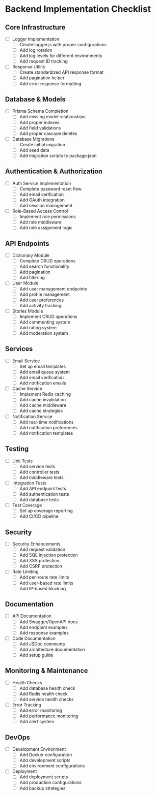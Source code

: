 # Backend Implementation Checklist

## Core Infrastructure
- [ ] Logger Implementation
  - [ ] Create logger.js with proper configurations
  - [ ] Add log rotation
  - [ ] Add log levels for different environments
  - [ ] Add request ID tracking

- [ ] Response Utility
  - [ ] Create standardized API response format
  - [ ] Add pagination helper
  - [ ] Add error response formatting

## Database & Models
- [ ] Prisma Schema Completion
  - [ ] Add missing model relationships
  - [ ] Add proper indexes
  - [ ] Add field validations
  - [ ] Add proper cascade deletes

- [ ] Database Migrations
  - [ ] Create initial migration
  - [ ] Add seed data
  - [ ] Add migration scripts to package.json

## Authentication & Authorization
- [ ] Auth Service Implementation
  - [ ] Complete password reset flow
  - [ ] Add email verification
  - [ ] Add OAuth integration
  - [ ] Add session management

- [ ] Role-Based Access Control
  - [ ] Implement role permissions
  - [ ] Add role middleware
  - [ ] Add role assignment logic

## API Endpoints
- [ ] Dictionary Module
  - [ ] Complete CRUD operations
  - [ ] Add search functionality
  - [ ] Add pagination
  - [ ] Add filtering

- [ ] User Module
  - [ ] Add user management endpoints
  - [ ] Add profile management
  - [ ] Add user preferences
  - [ ] Add activity tracking

- [ ] Stories Module
  - [ ] Implement CRUD operations
  - [ ] Add commenting system
  - [ ] Add rating system
  - [ ] Add moderation system

## Services
- [ ] Email Service
  - [ ] Set up email templates
  - [ ] Add email queue system
  - [ ] Add email verification
  - [ ] Add notification emails

- [ ] Cache Service
  - [ ] Implement Redis caching
  - [ ] Add cache invalidation
  - [ ] Add cache middleware
  - [ ] Add cache strategies

- [ ] Notification Service
  - [ ] Add real-time notifications
  - [ ] Add notification preferences
  - [ ] Add notification templates

## Testing
- [ ] Unit Tests
  - [ ] Add service tests
  - [ ] Add controller tests
  - [ ] Add middleware tests

- [ ] Integration Tests
  - [ ] Add API endpoint tests
  - [ ] Add authentication tests
  - [ ] Add database tests

- [ ] Test Coverage
  - [ ] Set up coverage reporting
  - [ ] Add CI/CD pipeline

## Security
- [ ] Security Enhancements
  - [ ] Add request validation
  - [ ] Add SQL injection protection
  - [ ] Add XSS protection
  - [ ] Add CSRF protection

- [ ] Rate Limiting
  - [ ] Add per-route rate limits
  - [ ] Add user-based rate limits
  - [ ] Add IP-based blocking

## Documentation
- [ ] API Documentation
  - [ ] Add Swagger/OpenAPI docs
  - [ ] Add endpoint examples
  - [ ] Add response examples

- [ ] Code Documentation
  - [ ] Add JSDoc comments
  - [ ] Add architecture documentation
  - [ ] Add setup guide

## Monitoring & Maintenance
- [ ] Health Checks
  - [ ] Add database health check
  - [ ] Add Redis health check
  - [ ] Add service health checks

- [ ] Error Tracking
  - [ ] Add error monitoring
  - [ ] Add performance monitoring
  - [ ] Add alert system

## DevOps
- [ ] Development Environment
  - [ ] Add Docker configuration
  - [ ] Add development scripts
  - [ ] Add environment configurations

- [ ] Deployment
  - [ ] Add deployment scripts
  - [ ] Add production configurations
  - [ ] Add backup strategies 